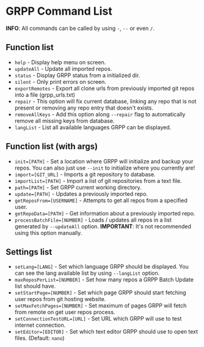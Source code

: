 # GRPP Command List

**INFO**: All commands can be called by using `-`, `--` or even `/`.

## Function list

- `help` - Display help menu on screen.
- `updateAll` - Update all imported repos.
- `status` - Display GRPP status from a initialized dir.
- `silent` - Only print errors on screen.
- `exportRemotes` - Export all clone urls from previously imported git repos into a file (grpp_urls.txt)
- `repair` - This option will fix current database, linking any repo that is not present or removing any repo entry that doesn't exists.
- `removeAllKeys` - Add this option along `--repair` flag to automatically remove all missing keys from database.
- `langList` - List all available languages GRPP can be displayed.

## Function list (with args)

- `init=[PATH]` - Set a location where GRPP will initialize and backup your repos. You can also just use `--init` to initialize where you currently are!
- `import=[GIT_URL]` - Imports a git repository to database.
- `importList=[PATH]` - Import a list of git repositories from a text file.
- `path=[PATH]` - Set GRPP current working directory.
- `update=[PATH]` - Updates a previously imported repo.
- `getReposFrom=[USERNAME]` - Attempts to get all repos from a specified user.
- `getRepoData=[PATH]` - Get information about a previously imported repo.
- `processBatchFile=[NUMBER]` - Loads / updates all repos in a list generated by `--updateAll` option. **IMPORTANT**: It's not recommended using this option manually.

## Settings list

- `setLang=[LANG]` - Set which language GRPP should be displayed. You can see the lang available list by using `--langList` option.
- `maxReposPerList=[NUMBER]` - Set how many repos a GRPP Batch Update list should have.
- `setStartPage=[NUMBER]` - Set which page GRPP should start fetching user repos from git hosting website.
- `setMaxFetchPages=[NUMBER]` - Set maximum of pages GRPP will fetch from remote on get user repos process.
- `setConnectionTestURL=[URL]` - Set URL which GRPP will use to test internet connection.
- `setEditor=[EDITOR]` - Set which text editor GRPP should use to open text files. (Default: `nano`)